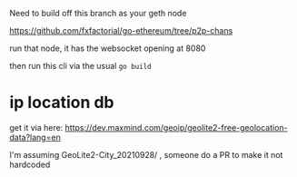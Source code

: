 Need to build off this branch as your geth node

https://github.com/fxfactorial/go-ethereum/tree/p2p-chans

run that node, it has the websocket opening at 8080

then run this cli via the usual `go build`

# ip location db

get it via here: https://dev.maxmind.com/geoip/geolite2-free-geolocation-data?lang=en

I'm assuming GeoLite2-City_20210928/ , someone do a PR to make it not hardcoded
